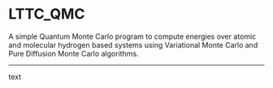 # LTTC_QMC
A simple Quantum Monte Carlo program to compute energies over atomic and molecular hydrogen based systems using Variational Monte Carlo and Pure Diffusion Monte Carlo algorithms.

***

text
